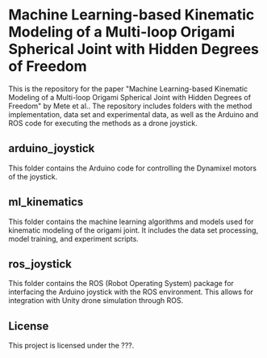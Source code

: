 # Machine Learning-based Kinematic Modeling of a Multi-loop Origami Spherical Joint with Hidden Degrees of Freedom

This is the repository for the paper "Machine Learning-based Kinematic Modeling of a Multi-loop Origami Spherical Joint with Hidden Degrees of Freedom" by Mete et al..
The repository includes folders with the method implementation, data set and experimental data, as well as the Arduino and ROS code for executing the methods as a drone joystick.

## arduino_joystick
This folder contains the Arduino code for controlling the Dynamixel motors of the joystick.

## ml_kinematics
This folder contains the machine learning algorithms and models used for kinematic modeling of the origami joint. It includes the data set processing, model training, and experiment scripts.

## ros_joystick
This folder contains the ROS (Robot Operating System) package for interfacing the Arduino joystick with the ROS environment. 
This allows for integration with Unity drone simulation through ROS.

## License
This project is licensed under the ???.